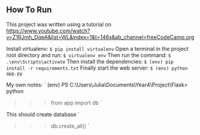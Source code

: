 ## How To Run

This project was written using a tutorial on https://www.youtube.com/watch?v=Z1RJmh_OqeA&list=WL&index=1&t=146s&ab_channel=freeCodeCamp.org

Install virtualenv:
`
$ pip install virtualenv
`
Open a terminal in the project root directory and run:
`
$ virtualenv env
`
Then run the command:
`
$ .\env\Scripts\activate
`
Then install the dependencies:
`
$ (env) pip install -r requirements.txt
`
Finally start the web server:
`
$ (env) python app.py
`


My own notes:
`
(env) PS C:\Users\Julia\Documents\Year4\Project\Flask> python
>>> from app import db
`

This should create database
`
>>> db.create_all()
`